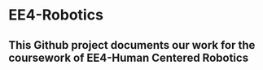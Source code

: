 # EE4-Robotics
## This Github project documents our work for the coursework of EE4-Human Centered Robotics 
